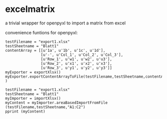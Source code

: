 # excelmatrix
a trivial wrapper for openpyxl to import a matrix from excel

convenience funtions for openpyxl:

    testFilename = "export1.xlsx"
    testSheetname = "Blatt1"
    contentArray = [[u'1a', u'1b', u'1c', u'1d'], 
                    [u'-', u'Col_1', u'Col_2', u'Col_3'], 
                    [u'Row_1', u'w1', u'w2', u'u3'], 
                    [u'Row_2', u'x1', u'x2', u'x3'], 
                    [u'Row_3', u'y1', u'y2', u'y3']]
    myExporter = exportXlsx()
    myExporter.exportContentArrayToFile(testFilename,testSheetname,contentArray )
    
    testFilename = "export1.xlsx"
    testSheetname = "Blatt1"
    myImporter = importXlsx()
    myContent = myImporter.areaBasedImportFromFile (testFilename,testSheetname,"A1:C2") 
    pprint (myContent)

    
